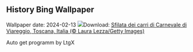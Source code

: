 ## History Bing Wallpaper
Wallpaper date: 2024-02-13
![](https://www.bing.com/th?id=OHR.CarnevaleViareggio_IT-IT8940909658_UHD.jpg&w=1000)Download: [Sfilata dei carri di Carnevale di Viareggio, Toscana, Italia (© Laura Lezza/Getty Images)](https://www.bing.com/th?id=OHR.CarnevaleViareggio_IT-IT8940909658_UHD.jpg)

Auto get programm by LtgX
